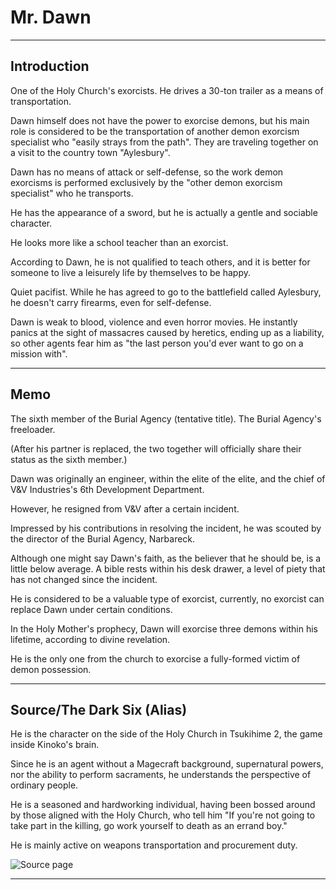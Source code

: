 # Mr. Dawn

----

## Introduction

One of the Holy Church's exorcists. He drives a 30-ton trailer as a means of transportation.

Dawn himself does not have the power to exorcise demons, but his main role is considered to be the transportation of another demon exorcism specialist who "easily strays from the path". They are traveling together on a visit to the country town "Aylesbury".

Dawn has no means of attack or self-defense, so the work demon exorcisms is performed exclusively by the "other demon exorcism specialist" who he transports.

He has the appearance of a sword, but he is actually a gentle and sociable character.

He looks more like a school teacher than an exorcist.

According to Dawn, he is not qualified to teach others, and it is better for someone to live a leisurely life by themselves to be happy.

Quiet pacifist. While he has agreed to go to the battlefield called Aylesbury, he doesn't carry firearms, even for self-defense.

Dawn is weak to blood, violence and even horror movies. He instantly panics at the sight of massacres caused by heretics, ending up as a liability, so other agents fear him as "the last person you'd ever want to go on a mission with".

----

## Memo

The sixth member of the Burial Agency (tentative title). The Burial Agency's freeloader.

(After his partner is replaced, the two together will officially share their status as the sixth member.)

Dawn was originally an engineer, within the elite of the elite, and the chief of V&V Industries's 6th Development Department.

However, he resigned from V&V after a certain incident.

Impressed by his contributions in resolving the incident, he was scouted by the director of the Burial Agency, Narbareck.

Although one might say Dawn's faith, as the believer that he should be, is a little below average. A bible rests within his desk drawer, a level of piety that has not changed since the incident.

He is considered to be a valuable type of exorcist, currently, no exorcist can replace Dawn under certain conditions.

In the Holy Mother's prophecy, Dawn will exorcise three demons within his lifetime, according to divine revelation.

He is the only one from the church to exorcise a fully-formed victim of demon possession.

----

## Source/The Dark Six (Alias)

He is the character on the side of the Holy Church in Tsukihime 2, the game inside Kinoko's brain.

Since he is an agent without a Magecraft background, supernatural powers, nor the ability to perform sacraments, he understands the perspective of ordinary people.

He is a seasoned and hardworking individual, having been bossed around by those aligned with the Holy Church, who tell him "If you're not going to take part in the killing, go work yourself to death as an errand boy."

He is mainly active on weapons transportation and procurement duty.

![Source page](https://i.imgur.com/qhIpXjv.jpg)

----